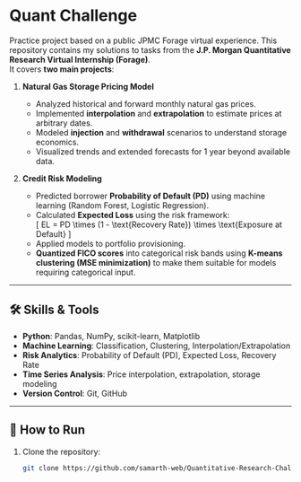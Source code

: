 # Quant Challenge
Practice project based on a public JPMC Forage virtual experience. 
This repository contains my solutions to tasks from the **J.P. Morgan Quantitative Research Virtual Internship (Forage)**.  
It covers **two main projects**:  

1. **Natural Gas Storage Pricing Model**  
   - Analyzed historical and forward monthly natural gas prices.  
   - Implemented **interpolation** and **extrapolation** to estimate prices at arbitrary dates.  
   - Modeled **injection** and **withdrawal** scenarios to understand storage economics.  
   - Visualized trends and extended forecasts for 1 year beyond available data.  

2. **Credit Risk Modeling**  
   - Predicted borrower **Probability of Default (PD)** using machine learning (Random Forest, Logistic Regression).  
   - Calculated **Expected Loss** using the risk framework:  
     \[
     EL = PD \times (1 - \text{Recovery Rate}) \times \text{Exposure at Default}
     \]  
   - Applied models to portfolio provisioning.  
   - **Quantized FICO scores** into categorical risk bands using **K-means clustering (MSE minimization)** to make them suitable for models requiring categorical input.  

---

## 🛠️ Skills & Tools
- **Python**: Pandas, NumPy, scikit-learn, Matplotlib  
- **Machine Learning**: Classification, Clustering, Interpolation/Extrapolation  
- **Risk Analytics**: Probability of Default (PD), Expected Loss, Recovery Rate  
- **Time Series Analysis**: Price interpolation, extrapolation, storage modeling  
- **Version Control**: Git, GitHub  

---

## 🚀 How to Run
1. Clone the repository:
   ```bash
   git clone https://github.com/samarth-web/Quantitative-Research-Challenge.git
